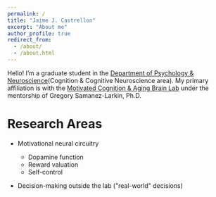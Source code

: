 ```yaml
---
permalink: /
title: "Jaime J. Castrellon"
excerpt: "About me"
author_profile: true
redirect_from:
  - /about/
  - /about.html
---
```


Hello! I’m a graduate student in the [Department of Psychology & Neuroscience](https://psychandneuro.duke.edu/)(Cognition & Cognitive Neuroscience area). My primary affiliation is with the [Motivated Cognition & Aging Brain Lab](https://www.mcablab.science/) under the mentorship of Gregory Samanez-Larkin, Ph.D.

Research Areas
======
- Motivational neural circuitry
  - Dopamine function
  - Reward valuation
  - Self-control
  
- Decision-making outside the lab ("real-world" decisions)

